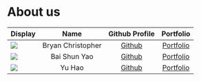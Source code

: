 # About us


| Display                                             |       Name        |             Github Profile              |            Portfolio            |
|-----------------------------------------------------|:-----------------:|:---------------------------------------:|:-------------------------------:|
| ![](https://via.placeholder.com/100.png?text=Photo) | Bryan Christopher |  [Github](https://github.com/Bryan-BC)  |  [Portfolio](team/bryan-bc.md)  |
| ![](https://via.placeholder.com/100.png?text=Photo) |   Bai Shun Yao    | [Github](https://github.com/shunyao643) | [Portfolio](team/shunyao643.md) |
| ![](https://via.placeholder.com/100.png?text=Photo) |      Yu Hao       | [Github](https://github.com/yuhaochua)  | [Portfolio](team/yuhaochua.md)  |

